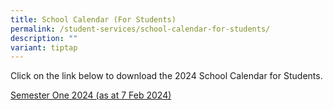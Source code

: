 ```yaml
---
title: School Calendar (For Students)
permalink: /student-services/school-calendar-for-students/
description: ""
variant: tiptap
---
```

<p>Click on the link below&nbsp;to download the 2024 School Calendar for
Students.</p>
<p><a href="/files/Student_Calendar_2024__caa_07022024_.pdf" rel="noopener noreferrer nofollow" target="_blank">Semester One 2024 (as at 7 Feb 2024)</a>
</p>